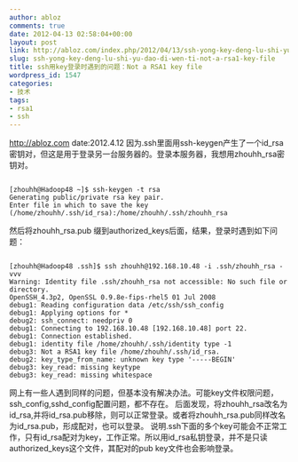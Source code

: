 ```yaml
---
author: abloz
comments: true
date: 2012-04-13 02:58:04+00:00
layout: post
link: http://abloz.com/index.php/2012/04/13/ssh-yong-key-deng-lu-shi-yu-dao-di-wen-ti-not-a-rsa1-key-file/
slug: ssh-yong-key-deng-lu-shi-yu-dao-di-wen-ti-not-a-rsa1-key-file
title: ssh用key登录时遇到的问题：Not a RSA1 key file
wordpress_id: 1547
categories:
- 技术
tags:
- rsa1
- ssh
---
```


http://abloz.com
date:2012.4.12
因为.ssh里面用ssh-keygen产生了一个id_rsa密钥对，但这是用于登录另一台服务器的。登录本服务器，我想用zhouhh_rsa密钥对。


```

[zhouhh@Hadoop48 ~]$ ssh-keygen -t rsa
Generating public/private rsa key pair.
Enter file in which to save the key (/home/zhouhh/.ssh/id_rsa):/home/zhouhh/.ssh/zhouhh_rsa

```


然后将zhouhh_rsa.pub 缀到authorized_keys后面，结果，登录时遇到如下问题：


```

[zhouhh@Hadoop48 .ssh]$ ssh zhouhh@192.168.10.48 -i .ssh/zhouhh_rsa -vvv
Warning: Identity file .ssh/zhouhh_rsa not accessible: No such file or directory.
OpenSSH_4.3p2, OpenSSL 0.9.8e-fips-rhel5 01 Jul 2008
debug1: Reading configuration data /etc/ssh/ssh_config
debug1: Applying options for *
debug2: ssh_connect: needpriv 0
debug1: Connecting to 192.168.10.48 [192.168.10.48] port 22.
debug1: Connection established.
debug1: identity file /home/zhouhh/.ssh/identity type -1
debug3: Not a RSA1 key file /home/zhouhh/.ssh/id_rsa.
debug2: key_type_from_name: unknown key type '-----BEGIN'
debug3: key_read: missing keytype
debug3: key_read: missing whitespace

```


网上有一些人遇到同样的问题，但基本没有解决办法。可能key文件权限问题，ssh_config,sshd_config配置问题，都不存在。
后面发现，将zhouhh_rsa改名为id_rsa,并将id_rsa.pub移除，则可以正常登录。或者将zhouhh_rsa.pub同样改名为id_rsa.pub，形成配对，也可以登录。
说明.ssh下面的多个key可能会不正常工作，只有id_rsa配对为key，工作正常。所以用id_rsa私钥登录，并不是只读authorized_keys这个文件，其配对的pub key文件也会影响登录。


